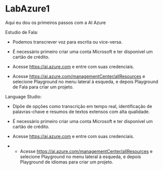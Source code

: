 # LabAzure1

Aqui eu dou os primeiros passos com a AI Azure

Estudio de Fala:

- Podemos transcrever voz para escrita ou vice-versa.

- É necessário primeiro criar uma conta Microsoft e ter disponível um cartão de crédito.

- Acesse https://ai.azure.com e entre com suas credenciais.

- Acesse https://ai.azure.com/managementCenter/allResources e selecione Playground no menu lateral à esqueda, e depois Playground de Fala para criar um projeto.


Language Studio:

- Dipõe de opções como transcrição em tempo real, identificação de palavras-chave e resumos de textos extensos com alta qualidade.

- É necessário primeiro criar uma conta Microsoft e ter disponível um cartão de crédito.

- Acesse https://ai.azure.com e entre com suas credenciais.

- - Acesse https://ai.azure.com/managementCenter/allResources e selecione Playground no menu lateral à esqueda, e depois Playground de idiomas para criar um projeto.
